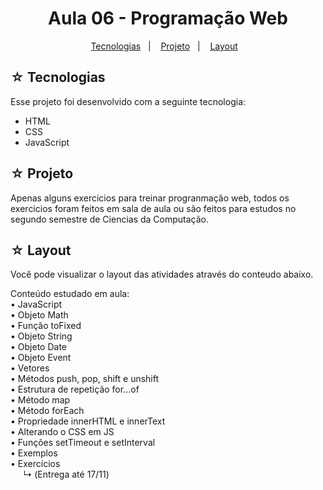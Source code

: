 <h1 align="center">Aula 06 - Programação Web</h1>

<p align="center">
  <a href="#-tecnologias">Tecnologias</a>&nbsp;&nbsp;&nbsp;|&nbsp;&nbsp;&nbsp;
  <a href="#-projeto">Projeto</a>&nbsp;&nbsp;&nbsp;|&nbsp;&nbsp;&nbsp;
  <a href="#-layout">Layout</a>&nbsp;&nbsp;&nbsp;
</p>

## ☆ Tecnologias

Esse projeto foi desenvolvido com a seguinte tecnologia:
- HTML
- CSS
- JavaScript

## ☆ Projeto
Apenas alguns exercicios para treinar progranmação web, todos os exercicios foram feitos em sala de aula ou são feitos para estudos no segundo semestre de Ciencias da Computação.
## ☆ Layout

Você pode visualizar o layout das atividades através do conteudo abaixo.<br>

Conteúdo estudado em aula: <br>
• JavaScript <br>
• Objeto Math <br>
• Função toFixed <br>
• Objeto String <br>
• Objeto Date <br>
• Objeto Event <br>
• Vetores <br>
• Métodos push, pop, shift e unshift <br>
• Estrutura de repetição for...of <br>
• Método map <br>
• Método forEach <br>
• Propriedade innerHTML e innerText <br>
• Alterando o CSS em JS <br>
• Funções setTimeout e setInterval <br>
• Exemplos <br>
• Exercícios <br>
⠀⠀↳ (Entrega até 17/11)
